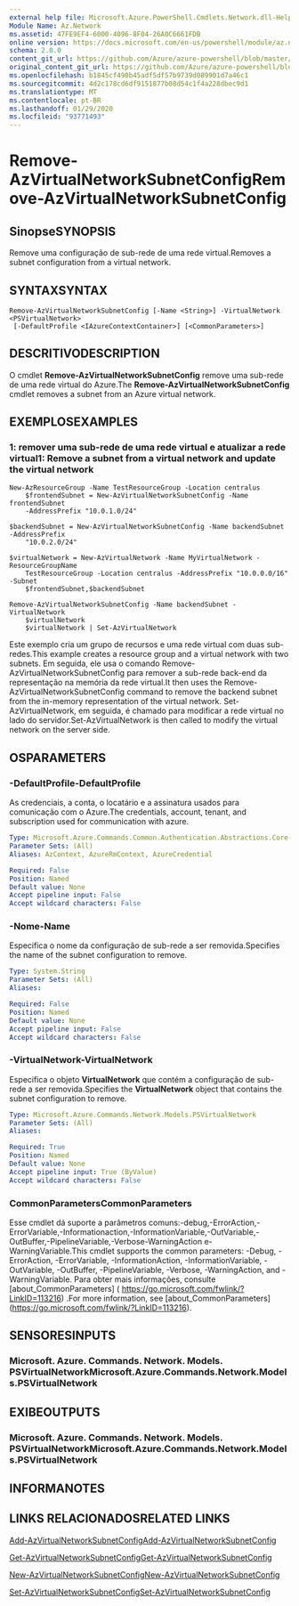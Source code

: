 ```yaml
---
external help file: Microsoft.Azure.PowerShell.Cmdlets.Network.dll-Help.xml
Module Name: Az.Network
ms.assetid: 47FE9EF4-6000-4096-8F04-26A0C6661FDB
online version: https://docs.microsoft.com/en-us/powershell/module/az.network/remove-azvirtualnetworksubnetconfig
schema: 2.0.0
content_git_url: https://github.com/Azure/azure-powershell/blob/master/src/Network/Network/help/Remove-AzVirtualNetworkSubnetConfig.md
original_content_git_url: https://github.com/Azure/azure-powershell/blob/master/src/Network/Network/help/Remove-AzVirtualNetworkSubnetConfig.md
ms.openlocfilehash: b1845cf490b45adf5df57b9739d089901d7a46c1
ms.sourcegitcommit: 4d2c178cd6df9151877b08d54c1f4a228dbec9d1
ms.translationtype: MT
ms.contentlocale: pt-BR
ms.lasthandoff: 01/29/2020
ms.locfileid: "93771493"
---
```

# <span data-ttu-id="3f892-101">Remove-AzVirtualNetworkSubnetConfig</span><span class="sxs-lookup"><span data-stu-id="3f892-101">Remove-AzVirtualNetworkSubnetConfig</span></span>

## <span data-ttu-id="3f892-102">Sinopse</span><span class="sxs-lookup"><span data-stu-id="3f892-102">SYNOPSIS</span></span>
<span data-ttu-id="3f892-103">Remove uma configuração de sub-rede de uma rede virtual.</span><span class="sxs-lookup"><span data-stu-id="3f892-103">Removes a subnet configuration from a virtual network.</span></span>

## <span data-ttu-id="3f892-104">SYNTAX</span><span class="sxs-lookup"><span data-stu-id="3f892-104">SYNTAX</span></span>

```
Remove-AzVirtualNetworkSubnetConfig [-Name <String>] -VirtualNetwork <PSVirtualNetwork>
 [-DefaultProfile <IAzureContextContainer>] [<CommonParameters>]
```

## <span data-ttu-id="3f892-105">DESCRITIVO</span><span class="sxs-lookup"><span data-stu-id="3f892-105">DESCRIPTION</span></span>
<span data-ttu-id="3f892-106">O cmdlet **Remove-AzVirtualNetworkSubnetConfig** remove uma sub-rede de uma rede virtual do Azure.</span><span class="sxs-lookup"><span data-stu-id="3f892-106">The **Remove-AzVirtualNetworkSubnetConfig** cmdlet removes a subnet from an Azure virtual network.</span></span>

## <span data-ttu-id="3f892-107">EXEMPLOS</span><span class="sxs-lookup"><span data-stu-id="3f892-107">EXAMPLES</span></span>

### <span data-ttu-id="3f892-108">1: remover uma sub-rede de uma rede virtual e atualizar a rede virtual</span><span class="sxs-lookup"><span data-stu-id="3f892-108">1: Remove a subnet from a virtual network and update the virtual network</span></span>
```
New-AzResourceGroup -Name TestResourceGroup -Location centralus
    $frontendSubnet = New-AzVirtualNetworkSubnetConfig -Name frontendSubnet 
    -AddressPrefix "10.0.1.0/24"

$backendSubnet = New-AzVirtualNetworkSubnetConfig -Name backendSubnet -AddressPrefix 
    "10.0.2.0/24"

$virtualNetwork = New-AzVirtualNetwork -Name MyVirtualNetwork -ResourceGroupName 
    TestResourceGroup -Location centralus -AddressPrefix "10.0.0.0/16" -Subnet 
    $frontendSubnet,$backendSubnet

Remove-AzVirtualNetworkSubnetConfig -Name backendSubnet -VirtualNetwork 
    $virtualNetwork
    $virtualNetwork | Set-AzVirtualNetwork
```

<span data-ttu-id="3f892-109">Este exemplo cria um grupo de recursos e uma rede virtual com duas sub-redes.</span><span class="sxs-lookup"><span data-stu-id="3f892-109">This example creates a resource group and a virtual network with two subnets.</span></span> <span data-ttu-id="3f892-110">Em seguida, ele usa o comando Remove-AzVirtualNetworkSubnetConfig para remover a sub-rede back-end da representação na memória da rede virtual.</span><span class="sxs-lookup"><span data-stu-id="3f892-110">It then uses the Remove-AzVirtualNetworkSubnetConfig command to remove the backend subnet from the in-memory representation of the virtual network.</span></span> <span data-ttu-id="3f892-111">Set-AzVirtualNetwork, em seguida, é chamado para modificar a rede virtual no lado do servidor.</span><span class="sxs-lookup"><span data-stu-id="3f892-111">Set-AzVirtualNetwork is then called to modify the virtual network on the server side.</span></span>

## <span data-ttu-id="3f892-112">OS</span><span class="sxs-lookup"><span data-stu-id="3f892-112">PARAMETERS</span></span>

### <span data-ttu-id="3f892-113">-DefaultProfile</span><span class="sxs-lookup"><span data-stu-id="3f892-113">-DefaultProfile</span></span>
<span data-ttu-id="3f892-114">As credenciais, a conta, o locatário e a assinatura usados para comunicação com o Azure.</span><span class="sxs-lookup"><span data-stu-id="3f892-114">The credentials, account, tenant, and subscription used for communication with azure.</span></span>

```yaml
Type: Microsoft.Azure.Commands.Common.Authentication.Abstractions.Core.IAzureContextContainer
Parameter Sets: (All)
Aliases: AzContext, AzureRmContext, AzureCredential

Required: False
Position: Named
Default value: None
Accept pipeline input: False
Accept wildcard characters: False
```

### <span data-ttu-id="3f892-115">-Nome</span><span class="sxs-lookup"><span data-stu-id="3f892-115">-Name</span></span>
<span data-ttu-id="3f892-116">Especifica o nome da configuração de sub-rede a ser removida.</span><span class="sxs-lookup"><span data-stu-id="3f892-116">Specifies the name of the subnet configuration to remove.</span></span>

```yaml
Type: System.String
Parameter Sets: (All)
Aliases:

Required: False
Position: Named
Default value: None
Accept pipeline input: False
Accept wildcard characters: False
```

### <span data-ttu-id="3f892-117">-VirtualNetwork</span><span class="sxs-lookup"><span data-stu-id="3f892-117">-VirtualNetwork</span></span>
<span data-ttu-id="3f892-118">Especifica o objeto **VirtualNetwork** que contém a configuração de sub-rede a ser removida.</span><span class="sxs-lookup"><span data-stu-id="3f892-118">Specifies the **VirtualNetwork** object that contains the subnet configuration to remove.</span></span>

```yaml
Type: Microsoft.Azure.Commands.Network.Models.PSVirtualNetwork
Parameter Sets: (All)
Aliases:

Required: True
Position: Named
Default value: None
Accept pipeline input: True (ByValue)
Accept wildcard characters: False
```

### <span data-ttu-id="3f892-119">CommonParameters</span><span class="sxs-lookup"><span data-stu-id="3f892-119">CommonParameters</span></span>
<span data-ttu-id="3f892-120">Esse cmdlet dá suporte a parâmetros comuns:-debug,-ErrorAction,-ErrorVariable,-Informationaction,-InformationVariable,-OutVariable,-OutBuffer,-PipelineVariable,-Verbose-WarningAction e-WarningVariable.</span><span class="sxs-lookup"><span data-stu-id="3f892-120">This cmdlet supports the common parameters: -Debug, -ErrorAction, -ErrorVariable, -InformationAction, -InformationVariable, -OutVariable, -OutBuffer, -PipelineVariable, -Verbose, -WarningAction, and -WarningVariable.</span></span> <span data-ttu-id="3f892-121">Para obter mais informações, consulte [about_CommonParameters] ( https://go.microsoft.com/fwlink/?LinkID=113216) .</span><span class="sxs-lookup"><span data-stu-id="3f892-121">For more information, see [about_CommonParameters] (https://go.microsoft.com/fwlink/?LinkID=113216).</span></span>

## <span data-ttu-id="3f892-122">SENSORES</span><span class="sxs-lookup"><span data-stu-id="3f892-122">INPUTS</span></span>

### <span data-ttu-id="3f892-123">Microsoft. Azure. Commands. Network. Models. PSVirtualNetwork</span><span class="sxs-lookup"><span data-stu-id="3f892-123">Microsoft.Azure.Commands.Network.Models.PSVirtualNetwork</span></span>

## <span data-ttu-id="3f892-124">EXIBE</span><span class="sxs-lookup"><span data-stu-id="3f892-124">OUTPUTS</span></span>

### <span data-ttu-id="3f892-125">Microsoft. Azure. Commands. Network. Models. PSVirtualNetwork</span><span class="sxs-lookup"><span data-stu-id="3f892-125">Microsoft.Azure.Commands.Network.Models.PSVirtualNetwork</span></span>

## <span data-ttu-id="3f892-126">INFORMA</span><span class="sxs-lookup"><span data-stu-id="3f892-126">NOTES</span></span>

## <span data-ttu-id="3f892-127">LINKS RELACIONADOS</span><span class="sxs-lookup"><span data-stu-id="3f892-127">RELATED LINKS</span></span>

[<span data-ttu-id="3f892-128">Add-AzVirtualNetworkSubnetConfig</span><span class="sxs-lookup"><span data-stu-id="3f892-128">Add-AzVirtualNetworkSubnetConfig</span></span>](./Add-AzVirtualNetworkSubnetConfig.md)

[<span data-ttu-id="3f892-129">Get-AzVirtualNetworkSubnetConfig</span><span class="sxs-lookup"><span data-stu-id="3f892-129">Get-AzVirtualNetworkSubnetConfig</span></span>](./Get-AzVirtualNetworkSubnetConfig.md)

[<span data-ttu-id="3f892-130">New-AzVirtualNetworkSubnetConfig</span><span class="sxs-lookup"><span data-stu-id="3f892-130">New-AzVirtualNetworkSubnetConfig</span></span>](./New-AzVirtualNetworkSubnetConfig.md)

[<span data-ttu-id="3f892-131">Set-AzVirtualNetworkSubnetConfig</span><span class="sxs-lookup"><span data-stu-id="3f892-131">Set-AzVirtualNetworkSubnetConfig</span></span>](./Set-AzVirtualNetworkSubnetConfig.md)


